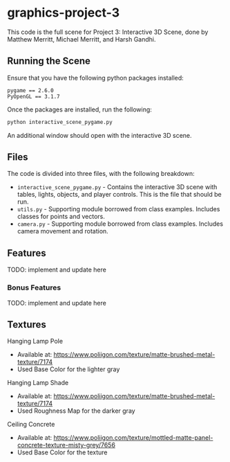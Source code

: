 # graphics-project-3

This code is the full scene for Project 3: Interactive 3D Scene, done by Matthew Merritt, Michael Merritt, and Harsh Gandhi. 

## Running the Scene

Ensure that you have the following python packages installed:

```
pygame == 2.6.0
PyOpenGL == 3.1.7
```

Once the packages are installed, run the following:

```bash
python interactive_scene_pygame.py
```

An additional window should open with the interactive 3D scene.

## Files

The code is divided into three files, with the following breakdown:

- `interactive_scene_pygame.py` - Contains the interactive 3D scene with tables, lights, objects, and player controls. This is the file that should be run.
- `utils.py` - Supporting module borrowed from class examples. Includes classes for points and vectors.
- `camera.py` - Supporting module borrowed from class examples. Includes camera movement and rotation.

## Features

TODO: implement and update here

### Bonus Features

TODO: implement and update here

## Textures

Hanging Lamp Pole 
- Available at: https://www.poliigon.com/texture/matte-brushed-metal-texture/7174 
- Used Base Color for the lighter gray

Hanging Lamp Shade 
- Available at: https://www.poliigon.com/texture/matte-brushed-metal-texture/7174 
- Used Roughness Map for the darker gray

Ceiling Concrete
- Available at: https://www.poliigon.com/texture/mottled-matte-panel-concrete-texture-misty-grey/7656
- Used Base Color for the texture
